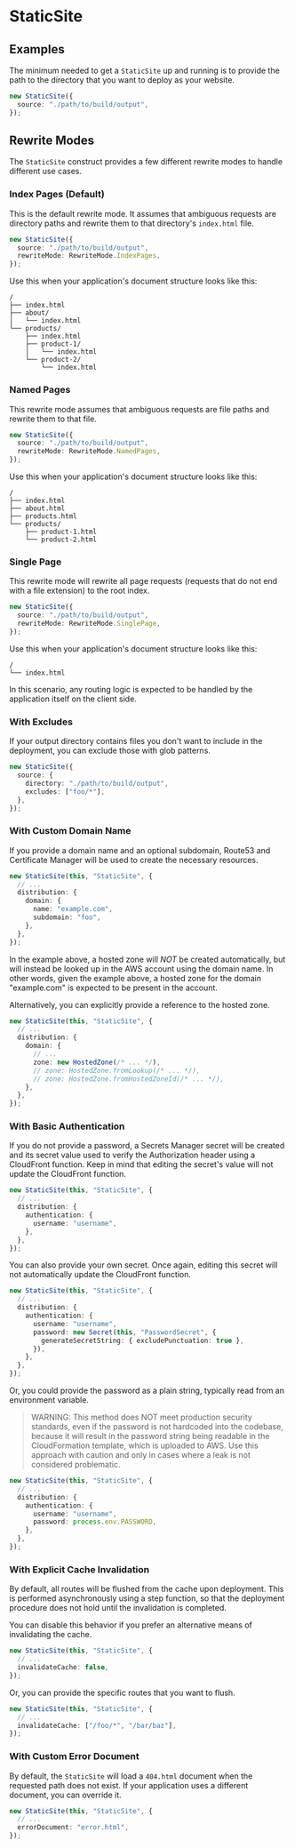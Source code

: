 # StaticSite

## Examples

The minimum needed to get a `StaticSite` up and running is to provide the path to the directory that you want to deploy as your website.

```ts
new StaticSite({
  source: "./path/to/build/output",
});
```

## Rewrite Modes

The `StaticSite` construct provides a few different rewrite modes to handle different use cases.

### Index Pages (Default)

This is the default rewrite mode. It assumes that ambiguous requests are directory paths and rewrite them to that directory's `index.html` file.

```ts
new StaticSite({
  source: "./path/to/build/output",
  rewriteMode: RewriteMode.IndexPages,
});
```

Use this when your application's document structure looks like this:

```
/
├── index.html
├── about/
│   └── index.html
└── products/
    ├── index.html
    ├── product-1/
    │   └── index.html
    └── product-2/
        └── index.html
```

### Named Pages

This rewrite mode assumes that ambiguous requests are file paths and rewrite them to that file.

```ts
new StaticSite({
  source: "./path/to/build/output",
  rewriteMode: RewriteMode.NamedPages,
});
```

Use this when your application's document structure looks like this:

```
/
├── index.html
├── about.html
├── products.html
└── products/
    ├── product-1.html
    └── product-2.html
```

### Single Page

This rewrite mode will rewrite all page requests (requests that do not end with a file extension) to the root index.

```ts
new StaticSite({
  source: "./path/to/build/output",
  rewriteMode: RewriteMode.SinglePage,
});
```

Use this when your application's document structure looks like this:

```
/
└── index.html
```

In this scenario, any routing logic is expected to be handled by the application itself on the client side.

### With Excludes

If your output directory contains files you don't want to include in the deployment, you can exclude those with glob patterns.

```ts
new StaticSite({
  source: {
    directory: "./path/to/build/output",
    excludes: ["foo/*"],
  },
});
```

### With Custom Domain Name

If you provide a domain name and an optional subdomain, Route53 and Certificate Manager will be used to create the necessary resources.

```ts
new StaticSite(this, "StaticSite", {
  // ...
  distribution: {
    domain: {
      name: "example.com",
      subdomain: "foo",
    },
  },
});
```

In the example above, a hosted zone will _NOT_ be created automatically, but will instead be looked up in the AWS account using the domain name. In other words, given the example above, a hosted zone for the domain "example.com" is expected to be present in the account.

Alternatively, you can explicitly provide a reference to the hosted zone.

```ts
new StaticSite(this, "StaticSite", {
  // ...
  distribution: {
    domain: {
      // ...
      zone: new HostedZone(/* ... */),
      // zone: HostedZone.fromLookup(/* ... */),
      // zone: HostedZone.fromHostedZoneId(/* ... */),
    },
  },
});
```

### With Basic Authentication

If you do not provide a password, a Secrets Manager secret will be created and its secret value used to verify the Authorization header using a CloudFront function. Keep in mind that editing the secret's value will not update the CloudFront function.

```ts
new StaticSite(this, "StaticSite", {
  // ...
  distribution: {
    authentication: {
      username: "username",
    },
  },
});
```

You can also provide your own secret. Once again, editing this secret will not automatically update the CloudFront function.

```ts
new StaticSite(this, "StaticSite", {
  // ...
  distribution: {
    authentication: {
      username: "username",
      password: new Secret(this, "PasswordSecret", {
        generateSecretString: { excludePunctuation: true },
      }),
    },
  },
});
```

Or, you could provide the password as a plain string, typically read from an environment variable.

> WARNING: This method does NOT meet production security standards, even if the password is not hardcoded into the codebase, because it will result in the password string being readable in the CloudFormation template, which is uploaded to AWS. Use this approach with caution and only in cases where a leak is not considered problematic.

```ts
new StaticSite(this, "StaticSite", {
  // ...
  distribution: {
    authentication: {
      username: "username",
      password: process.env.PASSWORD,
    },
  },
});
```

### With Explicit Cache Invalidation

By default, all routes will be flushed from the cache upon deployment. This is performed asynchronously using a step function, so that the deployment procedure does not hold until the invalidation is completed.

You can disable this behavior if you prefer an alternative means of invalidating the cache.

```ts
new StaticSite(this, "StaticSite", {
  // ...
  invalidateCache: false,
});
```

Or, you can provide the specific routes that you want to flush.

```ts
new StaticSite(this, "StaticSite", {
  // ...
  invalidateCache: ["/foo/*", "/bar/baz"],
});
```

### With Custom Error Document

By default, the `StaticSite` will load a `404.html` document when the requested path does not exist. If your application uses a different document, you can override it.

```ts
new StaticSite(this, "StaticSite", {
  // ...
  errorDocument: "error.html",
});
```
